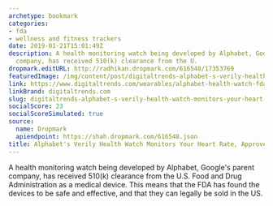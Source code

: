 ```yaml
---
archetype: bookmark
categories:
- fda
- wellness and fitness trackers
date: 2019-01-21T15:01:49Z
description: A health monitoring watch being developed by Alphabet, Google's parent
  company, has received 510(k) clearance from the U.
dropmark.editURL: http://radhikan.dropmark.com/616548/17353769
featuredImage: /img/content/post/digitaltrends-alphabet-s-verily-health-watch-monitors-your-heart-rate-approved-by-the-fda.jpg
link: https://www.digitaltrends.com/wearables/alphabet-health-watch-fda/
linkBrand: digitaltrends.com
slug: digitaltrends-alphabet-s-verily-health-watch-monitors-your-heart-rate-approved-by-the-fda
socialScore: 23
socialScoreSimulated: true
source:
  name: Dropmark
  apiendpoint: https://shah.dropmark.com/616548.json
title: Alphabet's Verily Health Watch Monitors Your Heart Rate, Approved by the FDA
---
```

A health monitoring watch being developed by Alphabet, Google's parent company, has received 510(k) clearance from the U.S. Food and Drug Administration as a medical device. This means that the FDA has found the devices to be safe and effective, and that they can legally be sold in the US.